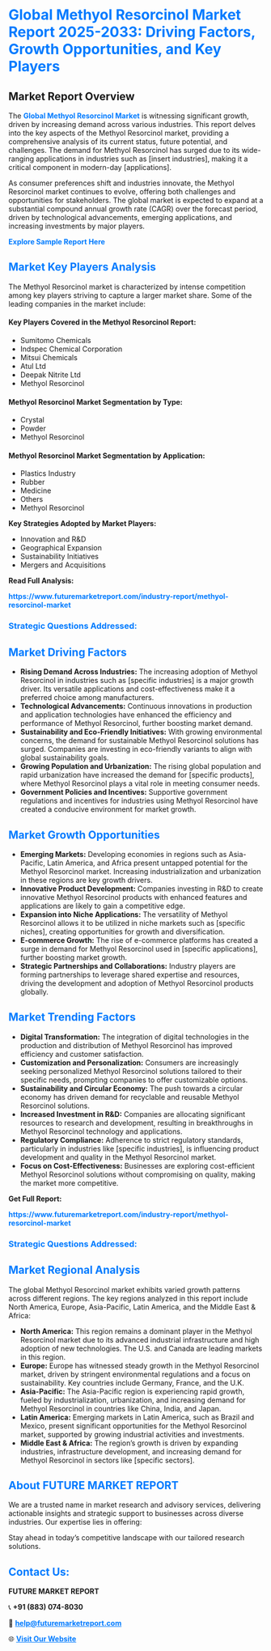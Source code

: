 <h1 style="color: #007BFF;">Global Methyol Resorcinol Market Report 2025-2033: Driving Factors, Growth Opportunities, and Key Players</h1>

<section id="overview">
<h2>Market Report Overview</h2>
<p>The <a href="https://www.futuremarketreport.com/industry-report/methyol-resorcinol-market" style="color: #007BFF; text-decoration: none;"><strong>Global Methyol Resorcinol Market</strong></a> is witnessing significant growth, driven by increasing demand across various industries. This report delves into the key aspects of the Methyol Resorcinol market, providing a comprehensive analysis of its current status, future potential, and challenges. The demand for Methyol Resorcinol has surged due to its wide-ranging applications in industries such as [insert industries], making it a critical component in modern-day [applications].</p>
<p>As consumer preferences shift and industries innovate, the Methyol Resorcinol market continues to evolve, offering both challenges and opportunities for stakeholders. The global market is expected to expand at a substantial compound annual growth rate (CAGR) over the forecast period, driven by technological advancements, emerging applications, and increasing investments by major players.</p>
</section>

<section id="overview">
<p><a href="https://www.futuremarketreport.com/request-sample/reportId=97358" style="color: #007BFF; text-decoration: none;"><strong>Explore Sample Report Here</strong></a></p>
</section>

<section id="key-players">
<h2 style="color: #007BFF;">Market Key Players Analysis</h2>
<p>The Methyol Resorcinol market is characterized by intense competition among key players striving to capture a larger market share. Some of the leading companies in the market include:</p>
<h4>Key Players Covered in the Methyol Resorcinol Report:</h4>
<ul><li>Sumitomo Chemicals</li><li>Indspec Chemical Corporation</li><li>Mitsui Chemicals</li><li>Atul Ltd</li><li>Deepak Nitrite Ltd</li><li>Methyol Resorcinol</li></ul>
<h4>Methyol Resorcinol Market Segmentation by Type:</h4>
<ul><li>Crystal</li><li>Powder</li><li>Methyol Resorcinol</li></ul>

<h4>Methyol Resorcinol Market Segmentation by Application:</h4>
<ul><li>Plastics Industry</li><li>Rubber</li><li>Medicine</li><li>Others</li><li>Methyol Resorcinol</li></ul>
<p><strong>Key Strategies Adopted by Market Players:</strong></p>
<ul>
<li>Innovation and R&D</li>
<li>Geographical Expansion</li>
<li>Sustainability Initiatives</li>
<li>Mergers and Acquisitions</li>
</ul>
</section>

<section>
<p><strong>Read Full Analysis: </strong></p><a href="https://www.futuremarketreport.com/industry-report/methyol-resorcinol-market" style="color: #007BFF; text-decoration: none;"><strong>https://www.futuremarketreport.com/industry-report/methyol-resorcinol-market</strong></a>
<h3 style="color: #007BFF;">Strategic Questions Addressed:</h3>
</section>

<section id="driving-factors">
<h2 style="color: #007BFF;">Market Driving Factors</h2>
<ul>
<li><strong>Rising Demand Across Industries:</strong> The increasing adoption of Methyol Resorcinol in industries such as [specific industries] is a major growth driver. Its versatile applications and cost-effectiveness make it a preferred choice among manufacturers.</li>
<li><strong>Technological Advancements:</strong> Continuous innovations in production and application technologies have enhanced the efficiency and performance of Methyol Resorcinol, further boosting market demand.</li>
<li><strong>Sustainability and Eco-Friendly Initiatives:</strong> With growing environmental concerns, the demand for sustainable Methyol Resorcinol solutions has surged. Companies are investing in eco-friendly variants to align with global sustainability goals.</li>
<li><strong>Growing Population and Urbanization:</strong> The rising global population and rapid urbanization have increased the demand for [specific products], where Methyol Resorcinol plays a vital role in meeting consumer needs.</li>
<li><strong>Government Policies and Incentives:</strong> Supportive government regulations and incentives for industries using Methyol Resorcinol have created a conducive environment for market growth.</li>
</ul>
</section>

<section id="growth-opportunities">
<h2 style="color: #007BFF;">Market Growth Opportunities</h2>
<ul>
<li><strong>Emerging Markets:</strong> Developing economies in regions such as Asia-Pacific, Latin America, and Africa present untapped potential for the Methyol Resorcinol market. Increasing industrialization and urbanization in these regions are key growth drivers.</li>
<li><strong>Innovative Product Development:</strong> Companies investing in R&D to create innovative Methyol Resorcinol products with enhanced features and applications are likely to gain a competitive edge.</li>
<li><strong>Expansion into Niche Applications:</strong> The versatility of Methyol Resorcinol allows it to be utilized in niche markets such as [specific niches], creating opportunities for growth and diversification.</li>
<li><strong>E-commerce Growth:</strong> The rise of e-commerce platforms has created a surge in demand for Methyol Resorcinol used in [specific applications], further boosting market growth.</li>
<li><strong>Strategic Partnerships and Collaborations:</strong> Industry players are forming partnerships to leverage shared expertise and resources, driving the development and adoption of Methyol Resorcinol products globally.</li>
</ul>
</section>

<section id="trending-factors">
<h2 style="color: #007BFF;">Market Trending Factors</h2>
<ul>
<li><strong>Digital Transformation:</strong> The integration of digital technologies in the production and distribution of Methyol Resorcinol has improved efficiency and customer satisfaction.</li>
<li><strong>Customization and Personalization:</strong> Consumers are increasingly seeking personalized Methyol Resorcinol solutions tailored to their specific needs, prompting companies to offer customizable options.</li>
<li><strong>Sustainability and Circular Economy:</strong> The push towards a circular economy has driven demand for recyclable and reusable Methyol Resorcinol solutions.</li>
<li><strong>Increased Investment in R&D:</strong> Companies are allocating significant resources to research and development, resulting in breakthroughs in Methyol Resorcinol technology and applications.</li>
<li><strong>Regulatory Compliance:</strong> Adherence to strict regulatory standards, particularly in industries like [specific industries], is influencing product development and quality in the Methyol Resorcinol market.</li>
<li><strong>Focus on Cost-Effectiveness:</strong> Businesses are exploring cost-efficient Methyol Resorcinol solutions without compromising on quality, making the market more competitive.</li>
</ul>
</section>

<section>
<p><strong>Get Full Report: </strong></p><a href="https://www.futuremarketreport.com/industry-report/methyol-resorcinol-market" style="color: #007BFF; text-decoration: none;"><strong>https://www.futuremarketreport.com/industry-report/methyol-resorcinol-market</strong></a>
<h3 style="color: #007BFF;">Strategic Questions Addressed:</h3>
</section>


<section id="regional-analysis">
<h2 style="color: #007BFF;">Market Regional Analysis</h2>
<p>The global Methyol Resorcinol market exhibits varied growth patterns across different regions. The key regions analyzed in this report include North America, Europe, Asia-Pacific, Latin America, and the Middle East & Africa:</p>
<ul>
<li><strong>North America:</strong> This region remains a dominant player in the Methyol Resorcinol market due to its advanced industrial infrastructure and high adoption of new technologies. The U.S. and Canada are leading markets in this region.</li>
<li><strong>Europe:</strong> Europe has witnessed steady growth in the Methyol Resorcinol market, driven by stringent environmental regulations and a focus on sustainability. Key countries include Germany, France, and the U.K.</li>
<li><strong>Asia-Pacific:</strong> The Asia-Pacific region is experiencing rapid growth, fueled by industrialization, urbanization, and increasing demand for Methyol Resorcinol in countries like China, India, and Japan.</li>
<li><strong>Latin America:</strong> Emerging markets in Latin America, such as Brazil and Mexico, present significant opportunities for the Methyol Resorcinol market, supported by growing industrial activities and investments.</li>
<li><strong>Middle East & Africa:</strong> The region’s growth is driven by expanding industries, infrastructure development, and increasing demand for Methyol Resorcinol in sectors like [specific sectors].</li>
</ul>
</section>

<footer>
<h2 style="color: #007BFF;">About FUTURE MARKET REPORT</h2>
<p>We are a trusted name in market research and advisory services, delivering actionable insights and strategic support to businesses across diverse industries. Our expertise lies in offering:</p>

<p>Stay ahead in today’s competitive landscape with our tailored research solutions.</p>

<h2 style="color: #007BFF;">Contact Us:</h2>
<p><strong>FUTURE MARKET REPORT</strong></p>
<p>📞 <strong>+91 (883) 074-8030</strong></p>
<p>📧 <strong><a href="mailto:help@futuremarketreport.com" style="color: #007BFF;">help@futuremarketreport.com</a></strong></p>
<p>🌐 <strong><a href="https://www.futuremarketreport.com/" style="color: #007BFF;">Visit Our Website</a></strong></p>
</footer>